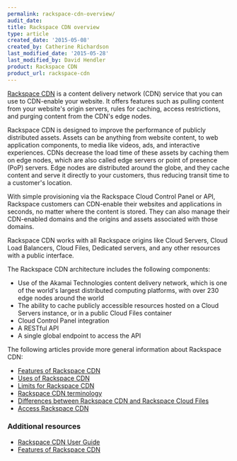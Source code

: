 ```yaml
---
permalink: rackspace-cdn-overview/
audit_date:
title: Rackspace CDN overview
type: article
created_date: '2015-05-08'
created_by: Catherine Richardson
last_modified_date: '2015-05-28'
last_modified_by: David Hendler
product: Rackspace CDN
product_url: rackspace-cdn
---
```


[Rackspace CDN](https://www.rackspace.com/cloud/cdn-content-delivery-network) is
a content delivery network (CDN) service that you can use to CDN-enable
your website. It offers features such as pulling content from your
website's origin servers, rules for caching, access restrictions, and
purging content from the CDN's edge nodes.

Rackspace CDN is designed to improve the performance of publicly
distributed assets. Assets can be anything from website content, to web
application components, to media like videos, ads, and interactive
experiences.  CDNs decrease the load time of these assets by caching
them on edge nodes, which are also called edge servers or point of
presence (PoP) servers.  Edge nodes are distributed around the globe,
and they cache content and serve it directly to your customers, thus
reducing transit time to a customer's location.

With simple provisioning via the Rackspace Cloud Control Panel or API,
Rackspace customers can CDN-enable their websites and applications in
seconds, no matter where the content is stored. They can also manage
their CDN-enabled domains and the origins and assets associated with
those domains.

Rackspace CDN works with all Rackspace origins like Cloud Servers, Cloud
Load Balancers, Cloud Files, Dedicated servers, and any other resources
with a public interface.

The Rackspace CDN architecture includes the following components:

-   Use of the Akamai Technologies content delivery network, which is
    one of the world's largest distributed computing platforms, with
    over 230 edge nodes around the world
-   The ability to cache publicly accessible resources hosted on a Cloud
    Servers instance, or in a public Cloud Files container
-   Cloud Control Panel integration
-   A RESTful API
-   A single global endpoint to access the API

The following articles provide more general information about Rackspace
CDN:

-   [Features of Rackspace CDN](/support/how-to/features-of-rackspace-cdn)
-   [Uses of Rackspace CDN](/support/how-to/uses-of-rackspace-cdn)
-   [Limits for Rackspace CDN](/support/how-to/limits-for-rackspace-cdn)
-   [Rackspace CDN terminology](/support/how-to/rackspace-cdn-terminology)
-   [Differences between Rackspace CDN and Rackspace Cloud Files](/support/how-to/differences-between-rackspace-cdn-and-rackspace-cloud-files)
-   [Access Rackspace CDN](/support/how-to/access-rackspace-cdn)

### Additional resources

- [Rackspace CDN User Guide](/support/how-to/rackspace-cdn)
- [Features of Rackspace CDN](/support/how-to/features-of-rackspace-cdn)
